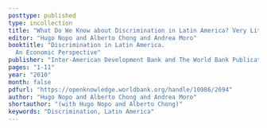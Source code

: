 ```yaml
---
posttype: published
type: incollection
title: "What Do We Know about Discrimination in Latin America? Very Little!"
editor: "Hugo Nopo and Alberto Chong and Andrea Moro"
booktitle: "Discrimination in Latin America.
  An Economic Perspective"
publisher: "Inter-American Development Bank and The World Bank Publications"
pages: "1-11"
year: "2010"
month: false
pdfurl: "https://openknowledge.worldbank.org/handle/10986/2694"
author: "Hugo Nopo and Alberto Chong and Andrea Moro"
shortauthor: "(with Hugo Nopo and Alberto Chong)"
keywords: "Discrimination, Latin America"
---
```

